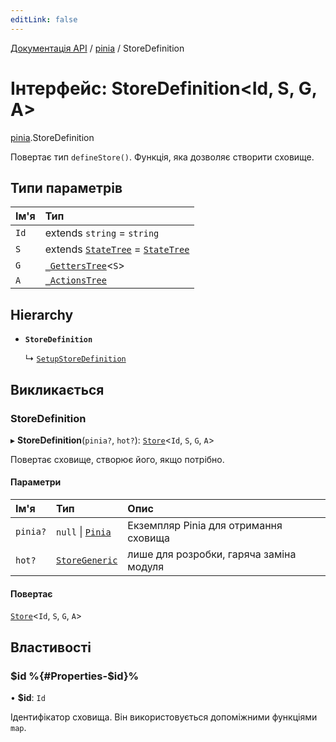 ```yaml
---
editLink: false
---
```


[Документація API](../index.md) / [pinia](../modules/pinia.md) / StoreDefinition

# Інтерфейс: StoreDefinition<Id, S, G, A\>

[pinia](../modules/pinia.md).StoreDefinition

Повертає тип `defineStore()`. Функція, яка дозволяє створити сховище.

## Типи параметрів

| Ім'я | Тип |
| :------ | :------ |
| `Id` | extends `string` = `string` |
| `S` | extends [`StateTree`](../modules/pinia.md#StateTree) = [`StateTree`](../modules/pinia.md#StateTree) |
| `G` | [`_GettersTree`](../modules/pinia.md#_GettersTree)<`S`\> |
| `A` | [`_ActionsTree`](../modules/pinia.md#_ActionsTree) |

## Hierarchy

- **`StoreDefinition`**

  ↳ [`SetupStoreDefinition`](pinia.SetupStoreDefinition.md)

## Викликається

### StoreDefinition

▸ **StoreDefinition**(`pinia?`, `hot?`): [`Store`](../modules/pinia.md#Store)<`Id`, `S`, `G`, `A`\>

Повертає сховище, створює його, якщо потрібно.

#### Параметри

| Ім'я | Тип | Опис                                    |
| :------ | :------ |:----------------------------------------|
| `pinia?` | ``null`` \| [`Pinia`](pinia.Pinia.md)               | Екземпляр Pinia для отримання сховища |
| `hot?` | [`StoreGeneric`](../modules/pinia.md#StoreGeneric) | лише для розробки, гаряча заміна модуля |

#### Повертає

[`Store`](../modules/pinia.md#Store)<`Id`, `S`, `G`, `A`\>

## Властивості

### $id %{#Properties-$id}%

• **$id**: `Id`

Ідентифікатор сховища. Він використовується допоміжними функціями `map`.
